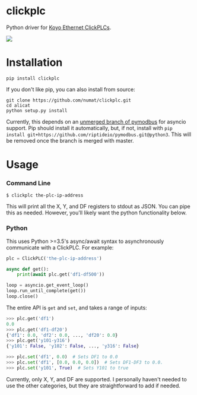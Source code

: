 clickplc
========

Python driver for [Koyo Ethernet ClickPLCs](https://www.automationdirect.com/adc/Overview/Catalog/Programmable_Controllers/CLICK_Series_PLCs_(Stackable_Micro_Brick)).

![](https://www.automationdirect.com/microsites/clickplcs/images/expandedclick.jpg)

Installation
============

```
pip install clickplc
```

If you don't like pip, you can also install from source:

```
git clone https://github.com/numat/clickplc.git
cd alicat
python setup.py install
```

Currently, this depends on an [unmerged branch of pymodbus](https://github.com/riptideio/pymodbus/pull/72#issuecomment-332711442)
for asyncio support. Pip should install it automatically, but, if not, install with
`pip install git+https://github.com/riptideio/pymodbus.git@python3`. This will
be removed once the branch is merged with master.

Usage
=====

### Command Line

```
$ clickplc the-plc-ip-address
```

This will print all the X, Y, and DF registers to stdout as JSON. You can pipe
this as needed. However, you'll likely want the python functionality below.

### Python

This uses Python >=3.5's async/await syntax to asynchronously communicate with
a ClickPLC. For example:

```python
plc = ClickPLC('the-plc-ip-address')

async def get():
    print(await plc.get('df1-df500'))

loop = asyncio.get_event_loop()
loop.run_until_complete(get())
loop.close()
```

The entire API is `get` and `set`, and takes a range of inputs:

```python
>>> plc.get('df1')
0.0
>>> plc.get('df1-df20')
{'df1': 0.0, 'df2': 0.0, ..., 'df20': 0.0}
>>> plc.get('y101-y316')
{'y101': False, 'y102': False, ..., 'y316': False}

>>> plc.set('df1', 0.0)  # Sets DF1 to 0.0
>>> plc.set('df1', [0.0, 0.0, 0.0])  # Sets DF1-DF3 to 0.0.
>>> plc.set('y101', True)  # Sets Y101 to true
```

Currently, only X, Y, and DF are supported. I personally haven't needed to
use the other categories, but they are straightforward to add if needed.
